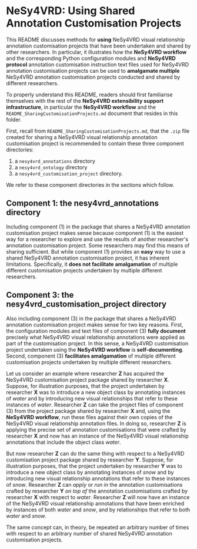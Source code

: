 # NeSy4VRD: Using Shared Annotation Customisation Projects

This README discusses methods for **using** NeSy4VRD visual relationship annotation customisation projects that have been undertaken and shared by other researchers.  In particular, it illustrates how the **NeSy4VRD workflow** and the corresponding Python configuration modules and **NeSy4VRD protocol** annotation customisation instruction text files used for NeSy4VRD annotation customisation projects can be used to **amalgamate multiple** NeSy4VRD annotation customisation projects conducted and shared by different researchers.

To properly understand this README, readers should first familiarise themselves with the rest of the **NeSy4VRD extensibility support infrastructure**, in particular the **NeSy4VRD workflow** and the `README_SharingCustomisationProjects.md` document that resides in this folder.

First, recall from `README_SharingCustomisationProjects.md`, that the `.zip` file created for sharing a NeSy4VRD visual relationship annotation customisation project is recommended to contain these three component directories:
1. a `nesy4vrd_annotations` directory
2. a `nesy4vrd_ontology` directory
3. a `nesy4vrd_customisation_project` directory.

We refer to these component directories in the sections which follow.


## Component 1: the nesy4vrd_annotations directory

Including component (1) in the package that shares a NeSy4VRD annotation customisation project makes sense because component (1) is the easiest way for a researcher to explore and use the results of another researcher's annotation customisation project. Some researchers may find this means of sharing sufficient. But while component (1) provides an **easy** way to use a shared NeSy4VRD annotation customisation project, it has inherent limitations. Specifically, it **does not facilitate amalgamation** of multiple different customisation projects undertaken by multiple different researchers.


## Component 3: the nesy4vrd_customisation_project directory

Also including component (3) in the package that shares a NeSy4VRD annotation customisation project makes sense for two key reasons. First, the configuration modules and text files of component (3) **fully document** precisely what NeSy4VRD visual relationship annotations were applied as part of the customisation project. In this sense, a NeSy4VRD customisation project undertaken using the **NeSy4VRD workflow** is **self-documenting**.  Second, component (3) **facilitates amalgamation** of multiple different customisation projects undertaken by multiple different researchers. 

Let us consider an example where researcher **Z** has acquired the NeSy4VRD customisation project package shared by researcher **X**. Suppose, for illustration purposes, that the project undertaken by researcher **X** was to introduce a new object class by annotating instances of *water* and by introducing new visual relationships that refer to these instances of *water*. Researcher **Z** can take the project files of component (3) from the project package shared by researcher **X** and, using the **NeSy4VRD workflow**, run these files against their own copies of the NeSy4VRD visual relationship annotation files. In doing so, researcher **Z** is applying the precise set of annotation customisations that were crafted by researcher **X** and now has an instance of the NeSy4VRD visual relationship annotations that include the object class *water*.

But now researcher **Z** can do the same thing with respect to a NeSy4VRD customisation project package shared by researcher **Y**. Suppose, for illustration purposes, that the project undertaken by researcher **Y** was to introduce a new object class by annotating instances of *snow* and by introducing new visual relationship annotations that refer to these instances of *snow*. Researcher **Z** can *apply* or *run in* the annotation customisations crafted by researcher **Y** *on top of* the annotation customisations crafted by researcher **X** with respect to *water*. Researcher **Z** will now have an instance of the NeSy4VRD visual relationship annotations that have been enriched by instances of both *water* and *snow*, and by relationships that refer to both *water* and *snow*.

The same concept can, in theory, be repeated an arbitrary number of times with respect to an arbitrary number of shared NeSy4VRD annotation customisation projects.



